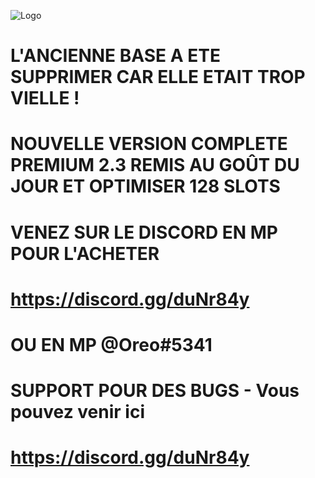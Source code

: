 

![Logo](https://image.noelshack.com/fichiers/2018/31/4/1533164803-france-life-rp.png)

# L'ANCIENNE BASE A ETE SUPPRIMER CAR ELLE ETAIT TROP VIELLE ! 
# NOUVELLE VERSION COMPLETE PREMIUM 2.3 REMIS AU GOÛT DU JOUR ET OPTIMISER 128 SLOTS
# VENEZ SUR LE DISCORD EN MP POUR L'ACHETER
# https://discord.gg/duNr84y
# OU EN MP @Oreo#5341

# SUPPORT POUR DES BUGS - Vous pouvez venir ici 
# https://discord.gg/duNr84y

